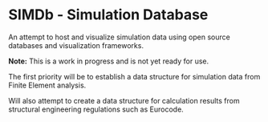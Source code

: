 # SIMDb - Simulation Database

An attempt to host and visualize simulation data using open source databases and visualization frameworks.

**Note:** This is a work in progress and is not yet ready for use.

The first priority will be to establish a data structure for 
simulation data from Finite Element analysis. 

Will also attempt to create a data structure for calculation results from 
structural engineering regulations such as Eurocode.
